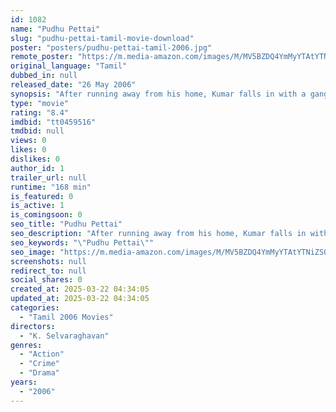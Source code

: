 ```yaml
---
id: 1082
name: "Pudhu Pettai"
slug: "pudhu-pettai-tamil-movie-download"
poster: "posters/pudhu-pettai-tamil-2006.jpg"
remote_poster: "https://m.media-amazon.com/images/M/MV5BZDQ4YmMyYTAtYTNiZS00NzM2LWFkMmQtNGUzNDJkMDU0MWUwXkEyXkFqcGc@._V1_SX300.jpg"
original_language: "Tamil"
dubbed_in: null
released_date: "26 May 2006"
synopsis: "After running away from his home, Kumar falls in with a gang and slowly rises through the ranks of the criminal underworld."
type: "movie"
rating: "8.4"
imdbid: "tt0459516"
tmdbid: null
views: 0
likes: 0
dislikes: 0
author_id: 1
trailer_url: null
runtime: "168 min"
is_featured: 0
is_active: 1
is_comingsoon: 0
seo_title: "Pudhu Pettai"
seo_description: "After running away from his home, Kumar falls in with a gang and slowly rises through the ranks of the criminal underworld."
seo_keywords: "\"Pudhu Pettai\""
seo_image: "https://m.media-amazon.com/images/M/MV5BZDQ4YmMyYTAtYTNiZS00NzM2LWFkMmQtNGUzNDJkMDU0MWUwXkEyXkFqcGc@._V1_SX300.jpg"
screenshots: null
redirect_to: null
social_shares: 0
created_at: 2025-03-22 04:34:05
updated_at: 2025-03-22 04:34:05
categories:
  - "Tamil 2006 Movies"
directors:
  - "K. Selvaraghavan"
genres:
  - "Action"
  - "Crime"
  - "Drama"
years:
  - "2006"
---
```

